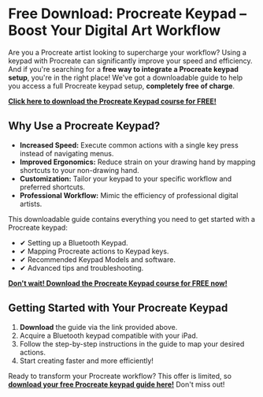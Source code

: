 # Free Download: Procreate Keypad – Boost Your Digital Art Workflow

Are you a Procreate artist looking to supercharge your workflow? Using a keypad with Procreate can significantly improve your speed and efficiency. And if you're searching for a **free way to integrate a Procreate keypad setup**, you're in the right place! We've got a downloadable guide to help you access a full Procreate keypad setup, **completely free of charge**.

[**Click here to download the Procreate Keypad course for FREE!**](https://udemywork.com/procreate-keypad)

## Why Use a Procreate Keypad?

*   **Increased Speed:** Execute common actions with a single key press instead of navigating menus.
*   **Improved Ergonomics:** Reduce strain on your drawing hand by mapping shortcuts to your non-drawing hand.
*   **Customization:** Tailor your keypad to your specific workflow and preferred shortcuts.
*   **Professional Workflow:** Mimic the efficiency of professional digital artists.

This downloadable guide contains everything you need to get started with a Procreate keypad:

*   ✔ Setting up a Bluetooth Keypad.
*   ✔ Mapping Procreate actions to Keypad keys.
*   ✔ Recommended Keypad Models and software.
*   ✔ Advanced tips and troubleshooting.

[**Don't wait! Download the Procreate Keypad course for FREE now!**](https://udemywork.com/procreate-keypad)

## Getting Started with Your Procreate Keypad

1.  **Download** the guide via the link provided above.
2.  Acquire a Bluetooth keypad compatible with your iPad.
3.  Follow the step-by-step instructions in the guide to map your desired actions.
4.  Start creating faster and more efficiently!

Ready to transform your Procreate workflow? This offer is limited, so **[download your free Procreate keypad guide here!](https://udemywork.com/procreate-keypad)** Don't miss out!
